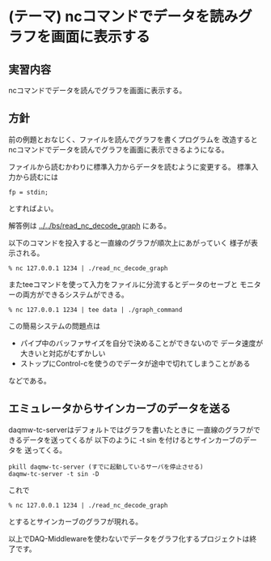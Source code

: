 (テーマ) ncコマンドでデータを読みグラフを画面に表示する
=======================================================

実習内容
--------

ncコマンドでデータを読んでグラフを画面に表示する。

方針
----

前の例題とおなじく、ファイルを読んでグラフを書くプログラムを
改造するとncコマンドでデータを読んでグラフを画面に表示できるようになる。

ファイルから読むかわりに標準入力からデータを読むように変更する。
標準入力から読むには

    fp = stdin;

とすればよい。

解答例は
[../../bs/read_nc_decode_graph](../../bs/read_nc_decode_graph) にある。

以下のコマンドを投入すると一直線のグラフが順次上にあがっていく
様子が表示される。

    % nc 127.0.0.1 1234 | ./read_nc_decode_graph
    
またteeコマンドを使って入力をファイルに分流するとデータのセーブと
モニターの両方ができるシステムができる。

    % nc 127.0.0.1 1234 | tee data | ./graph_command

この簡易システムの問題点は

- パイプ中のバッファサイズを自分で決めることができないので
  データ速度が大きいと対応がむずかしい
- ストップにControl-cを使うのでデータが途中で切れてしまうことがある

などである。

エミュレータからサインカーブのデータを送る
------------------------------------------

daqmw-tc-serverはデフォルトではグラフを書いたときに
一直線のグラフができるデータを送ってくるが
以下のように -t sin を付けるとサインカーブのデータを
送ってくる。


    pkill daqmw-tc-server (すでに起動しているサーバを停止させる)
    daqmw-tc-server -t sin -D

これで

    % nc 127.0.0.1 1234 | ./read_nc_decode_graph

とするとサインカーブのグラフが現れる。

以上でDAQ-Middlewareを使わないでデータをグラフ化するプロジェクトは終了です。
